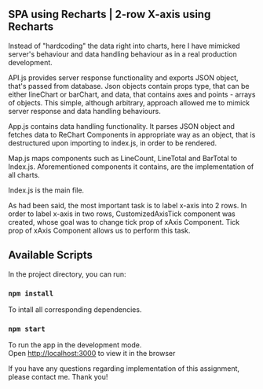 ## SPA using Recharts | 2-row X-axis using Recharts

Instead of "hardcoding" the data right into charts, here I have mimicked server's behaviour and data handling behaviour as in a real production development.

API.js provides server response functionality and exports JSON object, that's passed from database. Json objects contain props type, that can be either lineChart or barChart, and data, that contains axes and points - arrays of objects. This simple, although arbitrary, approach allowed me to mimick server response and data handling behaviours.


App.js contains data handling functionality. It parses JSON object and fetches data to ReChart Components in appropriate way as an object,
that is destructured upon importing to index.js, in order to be rendered.

Map.js maps components such as LineCount, LineTotal and BarTotal to Index.js. Aforementioned components it contains, are the implementation of all charts.

Index.js is the main file.

As had been said, the most important task is to label x-axis into 2 rows. In order to label x-axis in two rows, CustomizedAxisTick component was created, whose goal was to change tick prop of xAxis Component. Tick prop of xAxis Component allows us to perform this task.

## Available Scripts

In the project directory, you can run:
### `npm install`

To intall all corresponding dependencies.

### `npm start`

To run the app in the development mode.<br>
Open [http://localhost:3000](http://localhost:3000) to view it in the browser


If you have any questions regarding implementation of this assignment, please contact me. Thank you!
